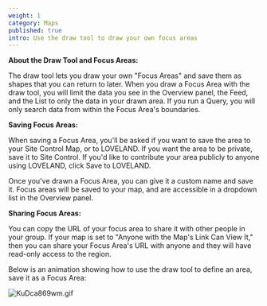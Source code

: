 ```yaml
---
weight: 1
category: Maps
published: true
intro: Use the draw tool to draw your own focus areas
---
```

**About the Draw Tool and Focus Areas:**

The draw tool lets you draw your own "Focus Areas" and save them as shapes that you can return to later. When you draw a Focus Area with the draw tool, you will limit the data you see in the Overview panel, the Feed, and the List to only the data in your drawn area. If you run a Query, you will only search data from within the Focus Area's boundaries.

**Saving Focus Areas:**

When saving a Focus Area, you'll be asked if you want to save the area to your Site Control Map, or to LOVELAND. If you want the area to be private, save it to Site Control. If you'd like to contribute your area publicly to anyone using LOVELAND, click Save to LOVELAND.

Once you've drawn a Focus Area, you can give it a custom name and save it. Focus areas will be saved to your map, and are accessible in a dropdown list in the Overview panel.

**Sharing Focus Areas:**

You can copy the URL of your focus area to share it with other people in your group. If your map is set to "Anyone with the Map's Link Can View It," then you can share your Focus Area's URL with anyone and they will have read-only access to the region.

Below is an animation showing how to use the draw tool to define an area, save it as a Focus Area:

![KuDca869wm.gif]({{site.baseurl}}/img/KuDca869wm.gif)
